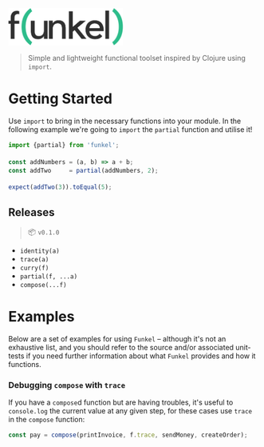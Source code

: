 <img src="media/logo.png" width="230" alt="Funkel" />

> Simple and lightweight functional toolset inspired by Clojure using `import`.

# Getting Started

Use `import` to bring in the necessary functions into your module. In the following example we're going to `import` the `partial` function and utilise it!

```javascript
import {partial} from 'funkel';

const addNumbers = (a, b) => a + b;
const addTwo     = partial(addNumbers, 2);

expect(addTwo(3)).toEqual(5);
```

## Releases

 > :package: `v0.1.0`
 
 * `identity(a)`
 * `trace(a)`
 * `curry(f)`
 * `partial(f, ...a)`
 * `compose(...f)`
 
 
# Examples

Below are a set of examples for using `Funkel` &ndash; although it's not an exhaustive list, and you should refer to the source and/or associated unit-tests if you need further information about what `Funkel` provides and how it functions.

### Debugging `compose` with `trace`

If you have a `compose`d function but are having troubles, it's useful to `console.log` the current value at any given step, for these cases use `trace` in the `compose` function:

```javascript
const pay = compose(printInvoice, f.trace, sendMoney, createOrder);
```
